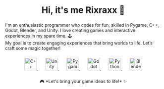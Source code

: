 <h1 align="center">Hi, it's me Rixraxx 👋</h1>

###
<p align="left">
  I'm an enthusiastic programmer who codes for fun, skilled in Pygame, C++, Godot, Blender, and Unity. I love creating games and interactive experiences in my spare time. 🕹️
  <br>
  My goal is to create engaging experiences that bring worlds to life. Let’s craft some magic together!
</p>

###

<div align="center">
  <!-- C++ logo with link -->
  <a href="#" target="_blank">
    <img src="https://cdn-icons-png.flaticon.com/128/6132/6132222.png" height="40" alt="C++ logo" />
  </a>
  <img width="20" />
  
  <!-- Unity logo with link -->
  <a href="#" target="_blank">
    <img src="https://cdn-icons-png.flaticon.com/128/5969/5969346.png" height="40" alt="Unity logo" />
  </a>
  <img width="20" />
  
  <!-- Pygame logo with link -->
  <a href="https://github.com/rixraxx?tab=repositories&q=pygame&type=&language=&sort=" target="_blank">
    <img src="https://pypi-camo.freetls.fastly.net/a0731a2a71ee985354a7c36b6445bfce3cf6e287/68747470733a2f2f7261772e67697468756275736572636f6e74656e742e636f6d2f707967616d652f707967616d652f6d61696e2f646f63732f726553542f5f7374617469632f707967616d655f6c6f676f2e737667" height="40" alt="Pygame logo" />
  </a>
  <img width="20" />
  
  <!-- Godot logo with link -->
  <a href="#" target="_blank">
    <img src="https://godotengine.org/assets/press/logo_large_color_dark.png" height="40" alt="Godot logo" />
  </a>
  <img width="20" />
  
  <!-- Python logo with link -->
  <a href="https://github.com/rixraxx?tab=repositories&q=&type=&language=python&sort=" target="_blank">
    <img src="https://cdn.jsdelivr.net/gh/devicons/devicon/icons/python/python-original.svg" height="40" alt="Python logo" />
  </a>
  <img width="20" />
  
  <!-- Blender logo with link -->
  <a href="#" target="_blank">
    <img src="https://www.blender.org/wp-content/uploads/2020/07/blender_logo_no_socket_white-1536x469.png" height="40" alt="Blender logo" />
  </a>
</div>

###

<p align="center">
  🎮 *Let's bring your game ideas to life!* ✨
</p>
